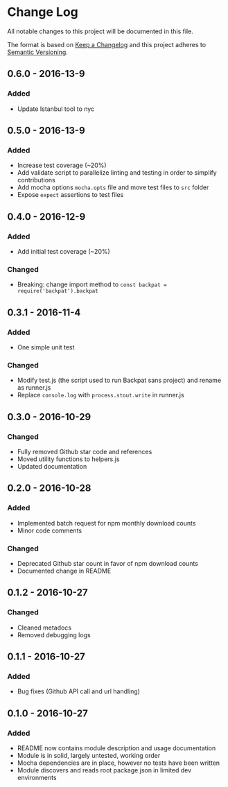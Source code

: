# Change Log
All notable changes to this project will be documented in this file.

The format is based on [Keep a Changelog](http://keepachangelog.com/)
and this project adheres to [Semantic Versioning](http://semver.org/).

## 0.6.0 - 2016-13-9
### Added
- Update Istanbul tool to nyc

## 0.5.0 - 2016-13-9
### Added
- Increase test coverage (~20%)
- Add validate script to parallelize linting and testing in order to simplify contributions
- Add mocha options `mocha.opts` file and move test files to `src` folder
- Expose `expect` assertions to test files

## 0.4.0 - 2016-12-9
### Added
- Add initial test coverage (~20%)

### Changed
- Breaking: change import method to ```const backpat = require('backpat').backpat```

## 0.3.1 - 2016-11-4
### Added
- One simple unit test

### Changed
- Modify test.js (the script used to run Backpat sans project) and
rename as runner.js
- Replace ```console.log``` with ```process.stout.write``` in runner.js

## 0.3.0 - 2016-10-29
### Changed
- Fully removed Github star code and references
- Moved utility functions to helpers.js
- Updated documentation

## 0.2.0 - 2016-10-28
### Added
- Implemented batch request for npm monthly download counts
- Minor code comments

### Changed
- Deprecated Github star count in favor of npm download counts
- Documented change in README

## 0.1.2 - 2016-10-27
### Changed
- Cleaned metadocs
- Removed debugging logs

## 0.1.1 - 2016-10-27
### Added
- Bug fixes (Github API call and url handling)

## 0.1.0 - 2016-10-27
### Added
- README now contains module description and usage documentation
- Module is in solid, largely untested, working order
- Mocha dependencies are in place, however no tests have been written
- Module discovers and reads root package.json in limited dev environments
